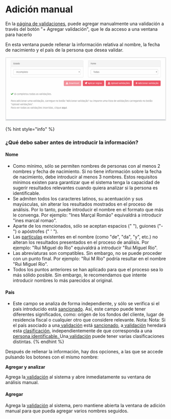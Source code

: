 # Adición manual

En la  [página de validaciones](./), puede agregar manualmente una validación a través del botón "+ Agregar validación", que le da acceso a una ventana para hacerlo

En esta ventana puede rellenar la información relativa al nombre, la fecha de nacimiento y el país de la persona que desea validar.

![](../../.gitbook/assets/add-validation.gif)

{% hint style="info" %}
###  ¿Qué debo saber antes de introducir la información?

#### Nome

* Como mínimo, sólo se permiten nombres de personas con al menos 2 nombres y fecha de nacimiento. Si no tiene información sobre la fecha de nacimiento, debe introducir al menos 3 nombres. Estos requisitos mínimos existen para garantizar que el sistema tenga la capacidad de sugerir resultados relevantes cuando quiera analizar si la persona es identificable.
* Se admiten todos los caracteres latinos, su acentuación y sus mayúsculas, sin alterar los resultados mostrados en el proceso de análisis. Por lo tanto, puede introducir el nombre en el formato que más le convenga. Por ejemplo: "Ines Marçal Romão" equivaldrá a introducir "ines marcal romao".
* Aparte de los mencionados, sólo se aceptan espacios \(" "\), guiones \("-"\) o apóstrofes \(" ' "\).
* Las [partículas](https://www.irn.mj.pt/IRN/sections/irn/a_registral/registo-civil/docs-do-civil/dar-o-nome/) existentes en el nombre \(como "de", "da", "y", etc.\) no alteran los resultados presentados en el proceso de análisis. Por ejemplo: "Rui Miguel do Rio" equivaldrá a introducir "Rui Miguel Rio".
* Las abreviaturas son compatibles. Sin embargo, no se puede proceder con un punto final. Por ejemplo: "Rui M Rio" podría resultar en el nombre "Rui Miguel Rio".
* Todos los puntos anteriores se han aplicado para que el proceso sea lo más sólido posible. Sin embargo, le recomendamos que intente introducir nombres lo más parecidos al original.

#### País

* Este campo se analiza de forma independiente, y sólo se verifica si el país introducido está [sancionado](../../glossario/glossario-aplicacao.md#pais-sancionado). Así, este campo puede tener diferentes significados, como: origen de los fondos del cliente, lugar de residencia fiscal o cualquier otro que considere relevante. Nota: Nota: Si el país asociado a una[ validación](../../glossario/glossario-aplicacao.md#validacion) está [sancionado](../../glossario/glossario-aplicacao.md#pais-sancionado), a[ validación](../../glossario/glossario-aplicacao.md#validacion) heredará esta [clasificación](../../glossario/glossario-aplicacao.md#clasificacion), independientemente de que corresponda a una[ persona identificable. ](../../glossario/glossario-aplicacao.md#persona-identificable)Una[ validación](../../glossario/glossario-aplicacao.md#validacion) puede tener varias clasificaciones distintas. 
{% endhint %}

Después de rellenar la información, hay dos opciones, a las que se accede pulsando los botones con el mismo nombre:

**Agregar y analizar**

Agrega la[ validación](../../glossario/glossario-aplicacao.md#validacion) al sistema y abre inmediatamente su ventana de análisis manual.

#### Agregar 

Agrega la [validación](../../glossario/glossario-aplicacao.md#validacao) al sistema, pero mantiene abierta la ventana de adición manual para que pueda agregar varios nombres seguidos.



